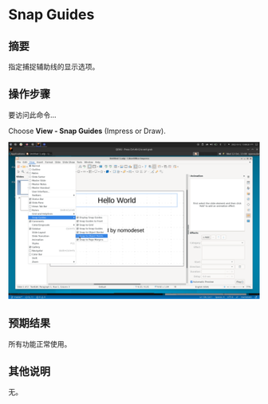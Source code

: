 # Snap Guides

## 摘要

指定捕捉辅助线的显示选项。

## 操作步骤

要访问此命令...

Choose **View - Snap Guides** (Impress or Draw).

![](./img/Snap-1.png)

## 预期结果

所有功能正常使用。

## 其他说明

无。
